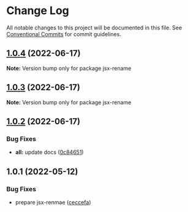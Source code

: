 # Change Log

All notable changes to this project will be documented in this file.
See [Conventional Commits](https://conventionalcommits.org) for commit guidelines.

## [1.0.4](https://github.com/snomiao/js/compare/jsx-rename@1.0.3...jsx-rename@1.0.4) (2022-06-17)

**Note:** Version bump only for package jsx-rename

## [1.0.3](https://github.com/snomiao/js/compare/jsx-rename@1.0.2...jsx-rename@1.0.3) (2022-06-17)

**Note:** Version bump only for package jsx-rename

## [1.0.2](https://github.com/snomiao/js/compare/jsx-rename@1.0.1...jsx-rename@1.0.2) (2022-06-17)

### Bug Fixes

- **all:** update docs ([0c84651](https://github.com/snomiao/js/commit/0c84651ebba4a14fcb105611ddeb7a51ff887a36))

## 1.0.1 (2022-05-12)

### Bug Fixes

- prepare jsx-renmae ([ceccefa](https://github.com/snomiao/js/commit/ceccefa368776dbdf6888fc801039f1e2fcc7ed8))

